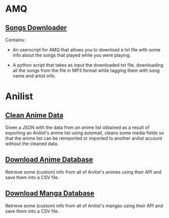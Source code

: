 # AMQ

## [Songs Downloader](AMQ/SongsDownloader/)

Contains:

- An userscript for AMQ that allows you to download a txt file with some info about the songs that played while you were playing.

- A python script that takes as input the downloaded txt file, downloading all the songs from the file in MP3 format while tagging them with song name and artist info.


# Anilist

## [Clean Anime Data](Anilist/CleanAnimeData/)

Given a JSON with the data from an anime list obtained as a result of exporting an Anilist's anime list using automail, cleans some media fields so that the anime list can be reimported or imported to another anilist account without the cleaned data.

## [Download Anime Database](Anilist/DownloadAnimeDatabase/)

Retrieve some (custom) info from all of Anilist's animes using their API and save them into a CSV file.

## [Download Manga Database](Anilist/DownloadMangaDatabase/)

Retrieve some (custom) info from all of Anilist's mangas using their API and save them into a CSV file.